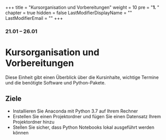 +++
title = "Kursorganisation und Vorbereitungen"
weight = 10
pre = "<b>1. </b>"
chapter = true
hidden = false
LastModifierDisplayName = ""
LastModifierEmail = ""
+++

### 21.01 – 26.01

# Kursorganisation und Vorbereitungen

Diese Einheit gibt einen Überblick über die Kursinhalte, wichtige Termine und die benötigte Software und Python-Pakete.

## Ziele

- Installieren Sie Anaconda mit Python 3.7 auf Ihrem Rechner
- Erstellen Sie einen Projektordner und fügen Sie einen Datensatz Ihrem Projektordner hinzu
- Stellen Sie sicher, dass Python Notebooks lokal ausgeführt werden können
